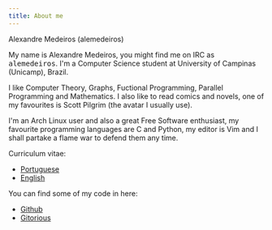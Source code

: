 ```yaml
---
title: About me
---
```


Alexandre Medeiros (alemedeiros)

My name is Alexandre Medeiros, you might find me on IRC as <tt>alemedeiros</tt>.
I'm a Computer Science student at University of Campinas (Unicamp), Brazil.

I like Computer Theory, Graphs, Fuctional Programming, Parallel Programming and
Mathematics.  I also like to read comics and novels, one of my favourites is
Scott Pilgrim (the avatar I usually use).

I'm an Arch Linux user and also a great Free Software enthusiast, my favourite
programming languages are C and Python, my editor is Vim and I shall partake a
flame war to defend them any time.

Curriculum vitae:

 - [Portuguese](files/cv-br.pdf)
 - [English](files/cv-en.pdf)

You can find some of my code in here:

 - [Github](https://github.com/alemedeiros)
 - [Gitorious](https://gitorious.org/~alemedeiros)
